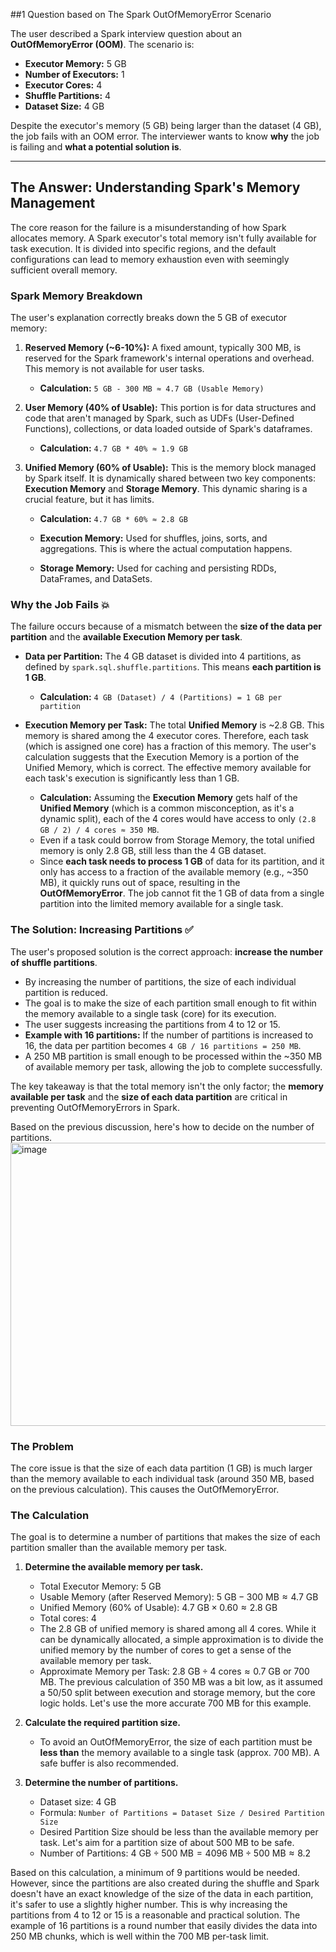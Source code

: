 ##1 Question based on The Spark OutOfMemoryError Scenario

The user described a Spark interview question about an **OutOfMemoryError (OOM)**. The scenario is:

* **Executor Memory:** 5 GB
* **Number of Executors:** 1
* **Executor Cores:** 4
* **Shuffle Partitions:** 4
* **Dataset Size:** 4 GB

Despite the executor's memory (5 GB) being larger than the dataset (4 GB), the job fails with an OOM error. The interviewer wants to know **why** the job is failing and **what a potential solution is**.

***

## The Answer: Understanding Spark's Memory Management

The core reason for the failure is a misunderstanding of how Spark allocates memory. A Spark executor's total memory isn't fully available for task execution. It is divided into specific regions, and the default configurations can lead to memory exhaustion even with seemingly sufficient overall memory.

### Spark Memory Breakdown

The user's explanation correctly breaks down the 5 GB of executor memory:

1.  **Reserved Memory (~6-10%):** A fixed amount, typically 300 MB, is reserved for the Spark framework's internal operations and overhead. This memory is not available for user tasks.
    * **Calculation:** `5 GB - 300 MB ≈ 4.7 GB (Usable Memory)`

2.  **User Memory (40% of Usable):** This portion is for data structures and code that aren't managed by Spark, such as UDFs (User-Defined Functions), collections, or data loaded outside of Spark's dataframes.
    * **Calculation:** `4.7 GB * 40% ≈ 1.9 GB`

3.  **Unified Memory (60% of Usable):** This is the memory block managed by Spark itself. It is dynamically shared between two key components: **Execution Memory** and **Storage Memory**. This dynamic sharing is a crucial feature, but it has limits.
    * **Calculation:** `4.7 GB * 60% ≈ 2.8 GB`

    * **Execution Memory:** Used for shuffles, joins, sorts, and aggregations. This is where the actual computation happens.
    * **Storage Memory:** Used for caching and persisting RDDs, DataFrames, and DataSets.



### Why the Job Fails 💥

The failure occurs because of a mismatch between the **size of the data per partition** and the **available Execution Memory per task**.

* **Data per Partition:** The 4 GB dataset is divided into 4 partitions, as defined by `spark.sql.shuffle.partitions`. This means **each partition is 1 GB**.
    * **Calculation:** `4 GB (Dataset) / 4 (Partitions) = 1 GB per partition`

* **Execution Memory per Task:** The total **Unified Memory** is ~2.8 GB. This memory is shared among the 4 executor cores. Therefore, each task (which is assigned one core) has a fraction of this memory. The user's calculation suggests that the Execution Memory is a portion of the Unified Memory, which is correct. The effective memory available for each task's execution is significantly less than 1 GB.
    * **Calculation:** Assuming the **Execution Memory** gets half of the **Unified Memory** (which is a common misconception, as it's a dynamic split), each of the 4 cores would have access to only `(2.8 GB / 2) / 4 cores ≈ 350 MB`.
    * Even if a task could borrow from Storage Memory, the total unified memory is only 2.8 GB, still less than the 4 GB dataset.
    * Since **each task needs to process 1 GB** of data for its partition, and it only has access to a fraction of the available memory (e.g., ~350 MB), it quickly runs out of space, resulting in the **OutOfMemoryError**. The job cannot fit the 1 GB of data from a single partition into the limited memory available for a single task.

### The Solution: Increasing Partitions ✅

The user's proposed solution is the correct approach: **increase the number of shuffle partitions**.

* By increasing the number of partitions, the size of each individual partition is reduced.
* The goal is to make the size of each partition small enough to fit within the memory available to a single task (core) for its execution.
* The user suggests increasing the partitions from 4 to 12 or 15.
* **Example with 16 partitions:** If the number of partitions is increased to 16, the data per partition becomes `4 GB / 16 partitions = 250 MB`.
* A 250 MB partition is small enough to be processed within the ~350 MB of available memory per task, allowing the job to complete successfully.

The key takeaway is that the total memory isn't the only factor; the **memory available per task** and the **size of each data partition** are critical in preventing OutOfMemoryErrors in Spark.

Based on the previous discussion, here's how to decide on the number of partitions.
<img width="1349" height="453" alt="image" src="https://github.com/user-attachments/assets/f57f32d1-70cf-4e17-b42a-5b5c3827622f" />

### The Problem

The core issue is that the size of each data partition (1 GB) is much larger than the memory available to each individual task (around 350 MB, based on the previous calculation). This causes the OutOfMemoryError.

### The Calculation

The goal is to determine a number of partitions that makes the size of each partition smaller than the available memory per task.

1.  **Determine the available memory per task.**
    * Total Executor Memory: 5 GB
    * Usable Memory (after Reserved Memory): $5 \text{ GB} - 300 \text{ MB} \approx 4.7 \text{ GB}$
    * Unified Memory (60% of Usable): $4.7 \text{ GB} \times 0.60 \approx 2.8 \text{ GB}$
    * Total cores: 4
    * The 2.8 GB of unified memory is shared among all 4 cores. While it can be dynamically allocated, a simple approximation is to divide the unified memory by the number of cores to get a sense of the available memory per task.
    * Approximate Memory per Task: $2.8 \text{ GB} \div 4 \text{ cores} \approx 0.7 \text{ GB}$ or 700 MB. The previous calculation of 350 MB was a bit low, as it assumed a 50/50 split between execution and storage memory, but the core logic holds. Let's use the more accurate 700 MB for this example.

2.  **Calculate the required partition size.**
    * To avoid an OutOfMemoryError, the size of each partition must be **less than** the memory available to a single task (approx. 700 MB). A safe buffer is also recommended.

3.  **Determine the number of partitions.**
    * Dataset size: 4 GB
    * Formula: `Number of Partitions = Dataset Size / Desired Partition Size`
    * Desired Partition Size should be less than the available memory per task. Let's aim for a partition size of about 500 MB to be safe.
    * Number of Partitions: $4 \text{ GB} \div 500 \text{ MB} = 4096 \text{ MB} \div 500 \text{ MB} \approx 8.2$

Based on this calculation, a minimum of 9 partitions would be needed. However, since the partitions are also created during the shuffle and Spark doesn't have an exact knowledge of the size of the data in each partition, it's safer to use a slightly higher number. This is why increasing the partitions from 4 to 12 or 15 is a reasonable and practical solution. The example of 16 partitions is a round number that easily divides the data into 250 MB chunks, which is well within the 700 MB per-task limit.

